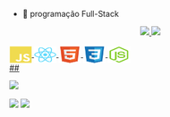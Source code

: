- 🌱 programação Full-Stack


<div align="center">
  <a href="https://github.com/jekeande">
  <img height="180em" src="https://github-readme-stats.vercel.app/api?username=jekeande&show_icons=true&theme=dracula&include_all_commits=true&count_private=true"/>
  <img height="180em" src="https://github-readme-stats.vercel.app/api/top-langs/?username=jekeande&layout=compact&langs_count=7&theme=dark"/>
</div>

<div style="display: inline_block"><br>
  <img align="center" alt="MI-Js" height="30" width="40" src="https://raw.githubusercontent.com/devicons/devicon/master/icons/javascript/javascript-plain.svg">
  
  <img align="center" alt="MI-React" height="30" width="40" src="https://raw.githubusercontent.com/devicons/devicon/master/icons/react/react-original.svg">
  <img align="center" alt="MI-HTML" height="30" width="40" src="https://raw.githubusercontent.com/devicons/devicon/master/icons/html5/html5-original.svg">
  <img align="center" alt="MI-CSS" height="30" width="40" src="https://raw.githubusercontent.com/devicons/devicon/master/icons/css3/css3-original.svg">
  <img align="center" alt="MI-nodejS" height="30" width="40" 
  src="https://raw.githubusercontent.com/devicons/devicon/master/icons/nodejs/nodejs-original.svg">
          
          
</div>
##
<div>
 
  <a href="https://www.instagram.com/jekeande" target="_blank"><img src="https://img.shields.io/badge/-Instagram-%23E4405F?style=for-the-badge&logo=instagram&logoColor=white" target="_blank"></a>


  <a href = "mailto:contatorjekeande@gmail.com"><img src="https://img.shields.io/badge/-Gmail-%23333?style=for-the-badge&logo=gmail&logoColor=white" target="_blank"></a>
  <a href="https://www.linkedin.com/in/jekeande" target="_blank"><img src="https://img.shields.io/badge/-LinkedIn-%230077B5?style=for-the-badge&logo=linkedin&logoColor=white" target="_blank"></a> 
</div>
